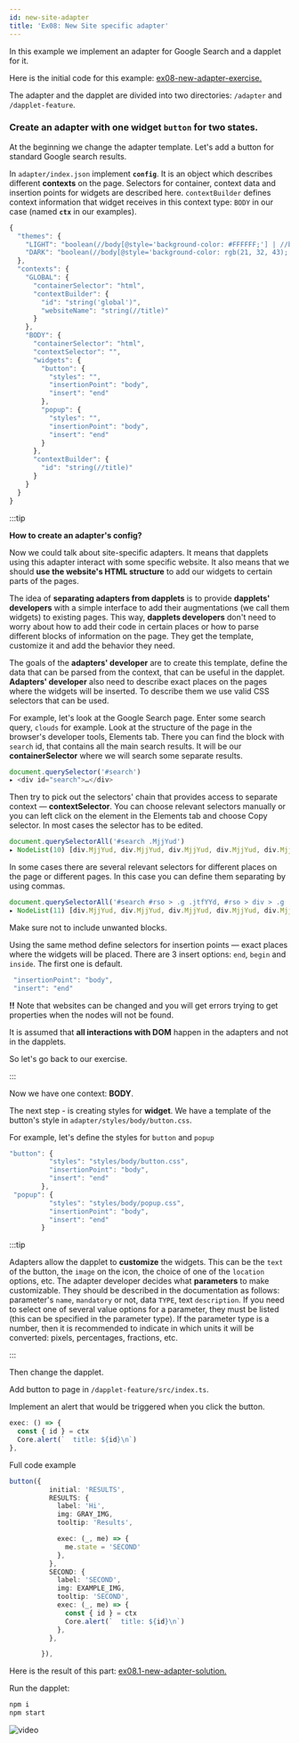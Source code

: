 ```yaml
---
id: new-site-adapter
title: 'Ex08: New Site specific adapter'
---
```


In this example we implement an adapter for Google Search and a dapplet for it.

Here is the initial code for this example: [ex08-new-adapter-exercise.](https://github.com/dapplets/dapplet-template/tree/ex08-new-adapter-exercise)

The adapter and the dapplet are divided into two directories: `/adapter` and `/dapplet-feature`.

### Create an adapter with one widget `button` for two states.

At the beginning we change the adapter template. Let's add a button for standard Google search results.

In `adapter/index.json` implement **`config`**. It is an object which describes different **contexts** on the page. Selectors for container, context data and insertion points for widgets are described here. `contextBuilder` defines context information that widget receives in this context type: `BODY` in our case (named **`ctx`** in our examples).

```ts
{
  "themes": {
    "LIGHT": "boolean(//body[@style='background-color: #FFFFFF;'] | //body[@style='background-color: rgb(255, 255, 255);'])",
    "DARK": "boolean(//body[@style='background-color: rgb(21, 32, 43);'] | //body[@style='background-color: rgb(0, 0, 0);'])"
  },
  "contexts": {
    "GLOBAL": {
      "containerSelector": "html",
      "contextBuilder": {
        "id": "string('global')",
        "websiteName": "string(//title)"
      }
    },
    "BODY": {
      "containerSelector": "html",
      "contextSelector": "",
      "widgets": {
        "button": {
          "styles": "",
          "insertionPoint": "body",
          "insert": "end"
        },
        "popup": {
          "styles": "",
          "insertionPoint": "body",
          "insert": "end"
        }
      },
      "contextBuilder": {
        "id": "string(//title)"
      }
    }
  }
}
```

:::tip

**How to create an adapter's config?**

Now we could talk about site-specific adapters. It means that dapplets using this adapter interact with some specific website.
It also means that we should **use the website's HTML structure** to add our widgets to certain parts of the pages.

The idea of **separating adapters from dapplets** is to provide **dapplets' developers** with a simple interface to add their augmentations (we call them widgets) to existing pages.
This way, **dapplets developers** don't need to worry about how to add their code in certain places or how to parse different blocks of information on the page. They get the template, customize it and add the behavior they need.

The goals of the **adapters' developer** are to create this template, define the data that can be parsed from the context, that can be useful in the dapplet.
**Adapters' developer** also need to describe exact places on the pages where the widgets will be inserted. To describe them we use valid CSS selectors that can be used.

For example, let's look at the Google Search page. Enter some search query, `clouds` for example.
Look at the structure of the page in the browser's developer tools, Elements tab.
There you can find the block with `search` id, that contains all the main search results.
It will be our **containerSelector** where we will search some separate results.

```js
document.querySelector('#search')
▸ <div id="search">…</div>
```

Then try to pick out the selectors' chain that provides access to separate context — **contextSelector**.
You can choose relevant selectors manually or you can left click on the element in the Elements tab and choose Copy selector.
In most cases the selector has to be edited.

```js
document.querySelectorAll('#search .MjjYud')
▸ NodeList(10) [div.MjjYud, div.MjjYud, div.MjjYud, div.MjjYud, div.MjjYud, div.MjjYud, div.MjjYud, div.MjjYud, div.MjjYud, div.MjjYud]
```

In some cases there are several relevant selectors for different places on the page or different pages. In this case you can define them separating by using commas.

```js
document.querySelectorAll('#search #rso > .g .jtfYYd, #rso > div > .g .jtfYYd, #rso > div > div > .g .jtfYYd, .MjjYud')
▸ NodeList(11) [div.MjjYud, div.MjjYud, div.MjjYud, div.MjjYud, div.MjjYud, div.MjjYud, div.MjjYud, div.MjjYud, div.MjjYud, div.MjjYud, div.MjjYud]
```

Make sure not to include unwanted blocks.

Using the same method define selectors for insertion points — exact places where the widgets will be placed.
There are 3 insert options: `end`, `begin` and `inside`. The first one is default.

```typescript
 "insertionPoint": "body",
 "insert": "end"
```

**!!** Note that websites can be changed and you will get errors trying to get properties when the nodes will not be found.

It is assumed that **all interactions with DOM** happen in the adapters and not in the dapplets.

So let's go back to our exercise.

:::

Now we have one context: **BODY**.

The next step - is creating styles for **widget**. We have a template of the button's style in `adapter/styles/body/button.css`.

For example, let's define the styles for `button` and `popup`

```ts
"button": {
          "styles": "styles/body/button.css",
          "insertionPoint": "body",
          "insert": "end"
        },
 "popup": {
          "styles": "styles/body/popup.css",
          "insertionPoint": "body",
          "insert": "end"
        }
```

:::tip

Adapters allow the dapplet to **customize** the widgets. This can be the `text` of the button, the `image` on the icon, the choice of one of the `location` options, etc. The adapter developer decides what **parameters** to make customizable. They should be described in the documentation as follows: parameter's `name`, `mandatory` or not, data `TYPE`, text `description`. If you need to select one of several value options for a parameter, they must be listed (this can be specified in the parameter type). If the parameter type is a number, then it is recommended to indicate in which units it will be converted: pixels, percentages, fractions, etc.

:::

Then change the dapplet.

Add button to page in `/dapplet-feature/src/index.ts`.

Implement an alert that would be triggered when you click the button.

```ts
exec: () => {
  const { id } = ctx
  Core.alert(`  title: ${id}\n`)
},
```

Full code example

```ts
button({
          initial: 'RESULTS',
          RESULTS: {
            label: 'Hi',
            img: GRAY_IMG,
            tooltip: 'Results',

            exec: (_, me) => {
              me.state = 'SECOND'
            },
          },
          SECOND: {
            label: 'SECOND',
            img: EXAMPLE_IMG,
            tooltip: 'SECOND',
            exec: (_, me) => {
              const { id } = ctx
              Core.alert(`  title: ${id}\n`)
            },
          },

        }),
```

Here is the result of this part: [ex08.1-new-adapter-solution.](https://github.com/dapplets/dapplet-template/tree/ex08.1-new-adapter-solution)

Run the dapplet:

```bash
npm i
npm start
```

![video](/video/ex_8_1.gif)
